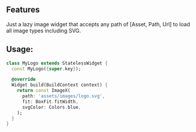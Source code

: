 ## Features

Just a lazy image widget that accepts any path of [Asset, Path, Url] to load all image types including SVG.

## Usage: 

```dart
class MyLogo extends StatelessWidget {
  const MyLogo({super.key});

  @override
  Widget build(BuildContext context) {
    return const ImageX(
      path: 'assets/images/logo.svg',
      fit: BoxFit.fitWidth,
      svgColor: Colors.blue,
    );
  }
}
```